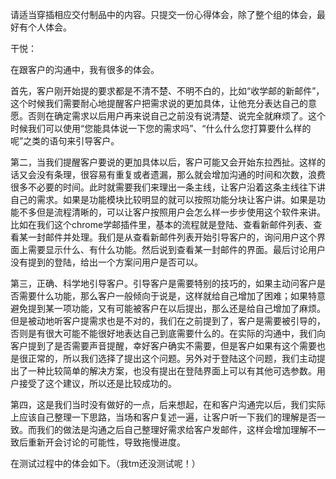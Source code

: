 请适当穿插相应交付制品中的内容。只提交一份心得体会，除了整个组的体会，最好有个人体会。

干悦：

在跟客户的沟通中，我有很多的体会。

首先，客户刚开始提的要求都是不清不楚、不明不白的，比如“收学邮的新邮件”，这个时候我们需要耐心地提醒客户把需求说的更加具体，让他充分表达自己的意愿。否则在确定需求以后用户再来说自己之前没有说清楚、说完全就麻烦了。这个时候我们可以使用“您能具体说一下您的需求吗”、“什么什么您打算要什么样的呢”之类的语句来引导客户。

第二，当我们提醒客户要说的更加具体以后，客户可能又会开始东拉西扯。这样的话又会没有条理，很容易有重复或者遗漏，那么就会增加沟通的时间和次数，浪费很多不必要的时间。此时就需要我们来理出一条主线，让客户沿着这条主线往下讲自己的需求。如果是功能模块比较明显的就可以按照功能分块让客户讲。如果是功能不多但是流程清晰的，可以让客户按照用户会怎么样一步步使用这个软件来讲。比如在我们这个chrome学邮插件里，基本的流程就是登陆、查看新邮件列表、查看某一封邮件并处理。我们是从查看新邮件列表开始引导客户的，询问用户这个界面上需要显示什么、有什么功能。然后说到查看某一封邮件的界面。最后讨论用户没有提到的登陆，给出一个方案问用户是否可以。

第三，正确、科学地引导客户。引导客户是需要特别的技巧的，如果主动问客户是否需要什么功能，那么客户一般倾向于说是，这样就给自己增加了困难；如果特意避免提到某一项功能，又有可能被客户在以后提出，那么还是给自己增加了麻烦。但是被动地听客户提需求也是不对的，我们在之前提到了，客户是需要被引导的，否则是有很大可能不能很好地表达自己到底需要什么的。在实际的沟通中，我们向客户提到了是否需要声音提醒，幸好客户确实不需要，但是客户如果有这个需要也是很正常的，所以我们选择了提出这个问题。另外对于登陆这个问题，我们主动提出了一种比较简单的解决方案，也没有提出在登陆界面上可以有其他可选参数。用户接受了这个建议，所以还是比较成功的。

第四，这是我们当时没有做好的一点，后来想起，在和客户沟通完以后，我们实际上应该自己整理一下思路，当场和客户复述一遍，让客户听一下我们的理解是否一致。而我们的做法是沟通之后自己整理好需求给客户发邮件，这样会增加理解不一致后重新开会讨论的可能性，导致拖慢进度。

在测试过程中的体会如下。（我tm还没测试呢！）